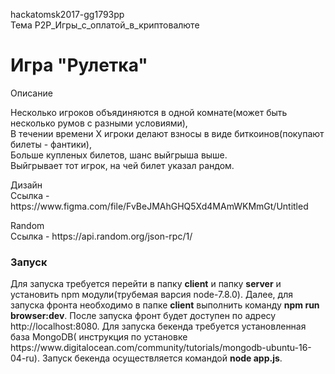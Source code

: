 hackatomsk2017-gg1793pp </br>
Тема P2P_Игры_с_оплатой_в_криптовалюте</br>
# Игра "Рулетка" </br>
<p>Описание</p>
Несколько игроков объядиняются в одной комнате(может быть несколько румов с разными условиями), </br>
В течении времени X игроки делают взносы в виде биткоинов(покупают билеты - фантики), </br>
Больше купленых билетов, шанс выйгрыша выше. </br>
Выйгрывает тот игрок, на чей билет указал рандом. </br></p>
 Дизайн </br>
Ссылка - https://www.figma.com/file/FvBeJMAhGHQ5Xd4MAmWKMmGt/Untitled </br></p>
<p> Random <br>
Ссылка - https://api.random.org/json-rpc/1/ </br>

<h3>Запуск</h3>
Для запуска требуется перейти в папку <strong>client</strong> и папку <strong>server</strong> и установить npm модули(трубемая варсия node-7.8.0). Далее, для запуска фронта необходимо в папке <strong>client</strong> выполнить команду <strong>npm run browser:dev</strong>. После запуска фронт будет доступен по адресу http://localhost:8080. Для запуска бекенда требуется установленная база MongoDB( инструкция по установке https://www.digitalocean.com/community/tutorials/mongodb-ubuntu-16-04-ru). Запуск бекенда осуществляется командой <strong>node app.js</strong>.
